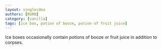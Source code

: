 ```yaml
---
layout: singleidea
authors: [RGRN]
category: [vanilla]
tags: [ice box, potion of booze, potion of fruit juice]
---
```

Ice boxes occasionally contain potions of booze or fruit juice in addition to corpses.
